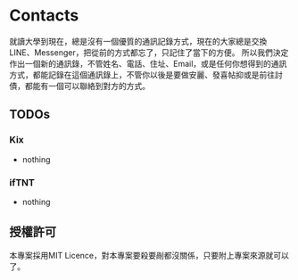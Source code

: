 # Contacts
就讀大學到現在，總是沒有一個優質的通訊記錄方式，現在的大家總是交換LINE、Messenger，把從前的方式都忘了，只記住了當下的方便。
所以我們決定作出一個新的通訊錄，不管姓名、電話、住址、Email，或是任何你想得到的通訊方式，都能記錄在這個通訊錄上，不管你以後是要做安麗、發喜帖抑或是前往討債，都能有一個可以聯絡到對方的方式。

## TODOs
### Kix
* nothing
### ifTNT
* nothing

## 授權許可
本專案採用MIT Licence，對本專案要殺要剮都沒關係，只要附上專案來源就可以了。
